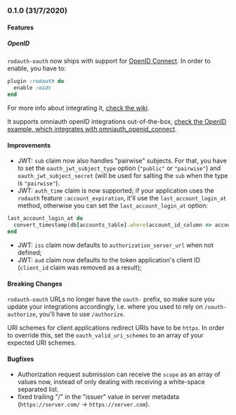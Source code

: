 ### 0.1.0 (31/7/2020)

#### Features

##### OpenID

`rodauth-oauth` now ships with support for [OpenID Connect](https://openid.net/connect/). In order to enable, you have to:

```ruby
plugin :rodauth do
  enable :oidc
end
```

For more info about integrating it, [check the wiki](https://gitlab.com/os85/rodauth-oauth/-/wikis/home#openid-connect-since-v01).

It supports omniauth openID integrations out-of-the-box, [check the OpenID example, which integrates with omniauth_openid_connect](https://gitlab.com/os85/rodauth-oauth/-/tree/master/examples).

#### Improvements

* JWT: `sub` claim now also handles "pairwise" subjects. For that, you have to set the `oauth_jwt_subject_type` option (`"public"` or `"pairwise"`) and `oauth_jwt_subject_secret` (will be used for salting the `sub` when the type is `"pairwise"`).
* JWT: `auth_time` claim is now supported; if your application uses the `rodauth` feature `:account_expiration`, it'll use the `last_account_login_at` method, otherwise you can set the `last_account_login_at` option:

```ruby
last_account_login_at do
  convert_timestamp(db[accounts_table].where(account_id_column => account_id).get(:that_column_where_you_keep_the_data))
end
```
* JWT: `iss` claim now defaults to `authorization_server_url` when not defined;
* JWT: `aud` claim now defaults to the token application's client ID (`client_id` claim was removed as a result);



#### Breaking Changes

`rodauth-oauth` URLs no longer have the `oauth-` prefix, so make sure you update your integrations accordingly, i.e. where you used to rely on `/oauth-authorize`, you'll have to use `/authorize`.

URI schemes for client applications redirect URIs have to be `https`. In order to override this, set the `oauth_valid_uri_schemes` to an array of your expected URI schemes.


#### Bugfixes

* Authorization request submission can receive the `scope` as an array of values now, instead of only dealing with receiving a white-space separated list.
* fixed trailing "/" in the "issuer" value in server metadata (`https://server.com/` -> `https://server.com`).
